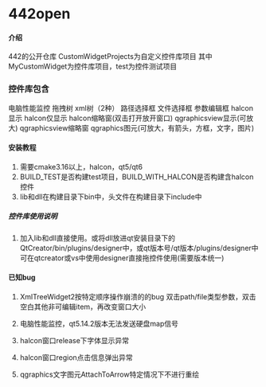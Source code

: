 # 442open

#### 介绍
442的公开仓库
CustomWidgetProjects为自定义控件库项目
其中MyCustomWidget为控件库项目，test为控件测试项目


### 控件库包含

电脑性能监控
拖拽树
xml树（2种）
路径选择框
文件选择框
参数编辑框
halcon显示
halcon仅显示
halcon缩略窗(双击打开放开窗口)
qgraphicsview显示(可放大)
qgraphicsview缩略窗
qgraphics图元(可放大，有箭头，方框，文字，图片)


#### 安装教程

1.  需要cmake3.16以上，halcon，qt5/qt6
2.  BUILD_TEST是否构建test项目，BUILD_WITH_HALCON是否构建含halcon控件
3.  lib和dll在构建目录下bin中，头文件在构建目录下include中


##### 控件库使用说明

1.  加入lib和dll直接使用。或将dll放进qt安装目录下的QtCreator/bin/plugins/designer中，或qt版本号/qt版本/plugins/designer中
可在qtcreator或vs中使用designer直接拖控件使用(需要版本统一)

#### 已知bug

1.	XmlTreeWidget2按特定顺序操作崩溃的的bug
	双击path/file类型参数，双击空白其他非可编辑item，再改变窗口大小

2.	电脑性能监控，qt5.14.2版本无法发送硬盘map信号

3.	halcon窗口release下字体显示异常

4.	halcon窗口region点击信息弹出异常

5.	qgraphics文字图元AttachToArrow特定情况下不进行重绘
